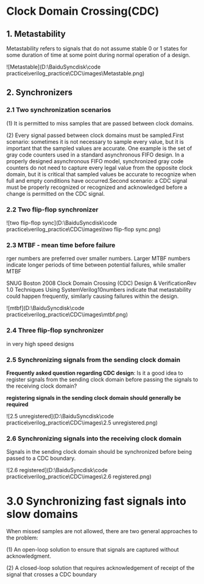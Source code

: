 # Clock Domain Crossing(CDC)

## 1. Metastability

Metastability refers to signals that do not assume stable 0 or 1 states for some duration of time at some point during normal operation of a design.   

![Metastable](D:\BaiduSyncdisk\code practice\verilog_practice\CDC\images\Metastable.png)



## 2. Synchronizers

### 2.1 Two synchronization scenarios

(1) It is permitted to miss samples that are passed between clock domains.

(2) Every signal passed between clock domains must be sampled.First scenario: sometimes it is not necessary to sample every value, but it is important that the sampled values are accurate. One example is the set of gray code counters used in a standard asynchronous FIFO design. In a properly designed asynchronous FIFO model, synchronized gray code counters do not need to capture every legal value from the opposite clock domain, but it is critical that sampled values be accurate to recognize when full and empty conditions have occurred.Second scenario: a CDC signal must be properly recognized or recognized and acknowledged before a change is permitted on the CDC signal.

### 2.2 Two flip-flop synchronizer

![two flip-flop sync](D:\BaiduSyncdisk\code practice\verilog_practice\CDC\images\two flip-flop sync.png)

### 2.3 MTBF - mean time before failure

rger numbers are preferred over smaller numbers. Larger MTBF numbers indicate longer periods of time between potential failures, while smaller MTBF

SNUG Boston 2008 Clock Domain Crossing (CDC) Design & VerificationRev 1.0 Techniques Using SystemVerilog10numbers indicate that metastability could happen frequently, similarly causing failures within the design.

![mtbf](D:\BaiduSyncdisk\code practice\verilog_practice\CDC\images\mtbf.png)

### 2.4 Three flip-flop synchronizer

in very high speed designs

### 2.5 Synchronizing signals from the sending clock domain

**Frequently asked question regarding CDC design**: Is it a good idea to register signals from the sending clock domain before passing the signals to the receiving clock domain?   

**registering signals in the sending clock domain should generally be required**  

![2.5 unregistered](D:\BaiduSyncdisk\code practice\verilog_practice\CDC\images\2.5 unregistered.png)

### 2.6 Synchronizing signals into the receiving clock domain

Signals in the sending clock domain should be synchronized before being passed to a CDC boundary.  

![2.6 registered](D:\BaiduSyncdisk\code practice\verilog_practice\CDC\images\2.6 registered.png)

# 3.0 Synchronizing fast signals into slow domains

When missed samples are not allowed, there are two general approaches to the problem:

(1) An open-loop solution to ensure that signals are captured without acknowledgment.

(2) A closed-loop solution that requires acknowledgement of receipt of the signal that crosses a CDC boundary

